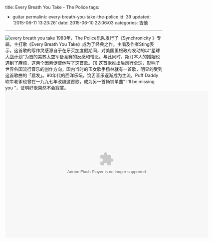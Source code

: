 title: Every Breath You Take - The Police
tags: 
  - guitar
permalink: every-breath-you-take-the-police
id: 39
updated: '2015-06-11 13:23:26'
date: 2015-06-10 22:06:03
categories: 吉他
---

![every breath you take](http://sterne.qiniudn.com/image/d/9c/ab96cfa76c76a23fc742974761411.jpg)
1983年，The Police乐队发行了《Synchronicity 》专辑，主打歌《Every Breath You Take》成为了经典之作。<!--more-->主唱及作者Sting表示，这首歌的写作灵感源自于在牙买加度假期间，对美国里根政府发动的以“星球大战计划”为首的美苏太空军备竞赛的反感和憎恶。与此同时，斯汀本人的婚姻也遇到了麻烦，这两个因素促使他写了这首歌。[1] 
这首歌推出后风行全球，影响了世界各国流行音乐的创作方向，国内当时的玉女歌手杨林就有一首歌，明显的受到这首歌曲的「启发」。90年代的西洋乐坛，饶舌音乐逐渐成为主流，Puff Daddy 吹牛老爹也曾在一九九七年改编这首歌，成为另一首畅销单曲" I'll be missing you "，证明好歌果然不会寂寞。<embed wmode="window" flashvars="vid=p0149tlx7ga&amp;tpid=3&amp;showend=1&amp;showcfg=1&amp;searchbar=1&amp;shownext=1&amp;list=2&amp;autoplay=1&amp;ptag=user_qzone_qq_com%7Cu&amp;outhost=http%3A%2F%2Fv.qq.com%2Fpage%2Fp%2Fg%2Fa%2Fp0149tlx7ga.html&amp;refer=http%3A%2F%2Fv.qq.com%2Fu%2Fvideos%2F&amp;openbc=0&amp;title=%20Every%20Breath%20You%20Take%20-%20The%20Police" src="http://imgcache.qq.com/tencentvideo_v1/player/TencentPlayer.swf?max_age=86400&amp;v=20140714" quality="high" name="tenvideo_flash_player_1433945158099" id="tenvideo_flash_player_1433945158099" bgcolor="#000000" width="650px" height="472px" align="middle" allowscriptaccess="always" allowfullscreen="true" type="application/x-shockwave-flash" pluginspage="http://get.adobe.com/cn/flashplayer/">